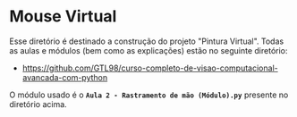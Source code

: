 # Mouse Virtual

Esse diretório é destinado a construção do projeto "Pintura Virtual". Todas as aulas e módulos (bem como as explicações) estão no seguinte diretório:

- https://github.com/GTL98/curso-completo-de-visao-computacional-avancada-com-python

O módulo usado é o **`Aula 2 - Rastramento de mão (Módulo).py`** presente no diretório acima.
